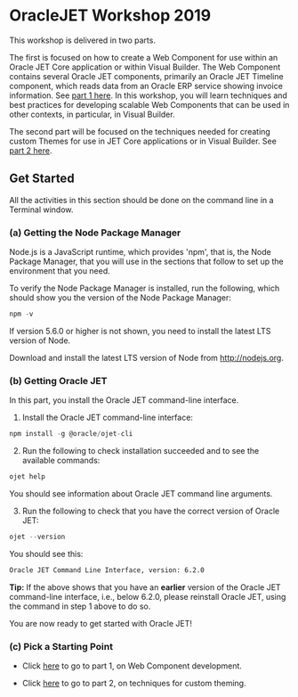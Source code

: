 # OracleJET Workshop 2019
This workshop is delivered in two parts.  

The first is focused on how to create a Web Component for use within an Oracle JET Core application or within Visual Builder. The Web Component contains several Oracle JET components, primarily an Oracle JET Timeline component, which reads data from an Oracle ERP service showing invoice information. See [part 1 here](part1.md). In this workshop, you will learn techniques and best practices for developing scalable Web Components that can be used in other contexts, in particular, in Visual Builder.

The second part will be focused on the techniques needed for creating custom Themes for use in JET Core applications or in Visual Builder. See [part 2 here](part2.md).

## Get Started

All the activities in this section should be done on the command line in a Terminal window.

### (a) Getting the Node Package Manager

Node.js is a JavaScript runtime, which provides 'npm', that is, the Node Package Manager, that you will use in the sections that follow to set up the environment that you need.

To verify the Node Package Manager is installed, run the following, which should show you the version of the Node Package Manager:
```js #button { border: none; }   
npm -v
```

If version 5.6.0 or higher is not shown, you need to install the latest LTS version of Node.

Download and install the latest LTS version of Node from http://nodejs.org.

### (b) Getting Oracle JET

In this part, you install the Oracle JET command-line interface.

1. Install the Oracle JET command-line interface:

```js #button { border: none; }
npm install -g @oracle/ojet-cli
```

2. Run the following to check installation succeeded and to see the available commands:

```js #button { border: none; }
ojet help
```

You should see information about Oracle JET command line arguments.

3. Run the following to check that you have the correct version of Oracle JET:

```js #button { border: none; }
ojet --version
```

You should see this:

```html #button { border: none; }
Oracle JET Command Line Interface, version: 6.2.0
```

**Tip:** If the above shows that you have an **earlier** version of the Oracle JET command-line interface, i.e., below 6.2.0, please reinstall Oracle JET, using the command in step 1 above to do so.

You are now ready to get started with Oracle JET!

### (c) Pick a Starting Point

   * Click [here](part1.md) to go to part 1, on Web Component development.

   * Click [here](part2.md) to go to part 2, on techniques for custom theming.



